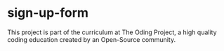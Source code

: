 # sign-up-form
This project is part of the curriculum at The Oding Project, a high quality coding education created by an Open-Source community.
